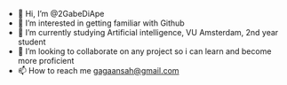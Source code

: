 - 👋 Hi, I’m @2GabeDiApe
- 👀 I’m interested in getting familiar with Github
- 🌱 I’m currently studying Artificial intelligence, VU Amsterdam, 2nd year student 
- 💞️ I’m looking to collaborate on any project so i can learn and become more proficient
- 📫 How to reach me gagaansah@gmail.com

<!---
2GabeDiApe/2GabeDiApe is a ✨ special ✨ repository because its `README.md` (this file) appears on your GitHub profile.
You can click the Preview link to take a look at your changes.
--->
